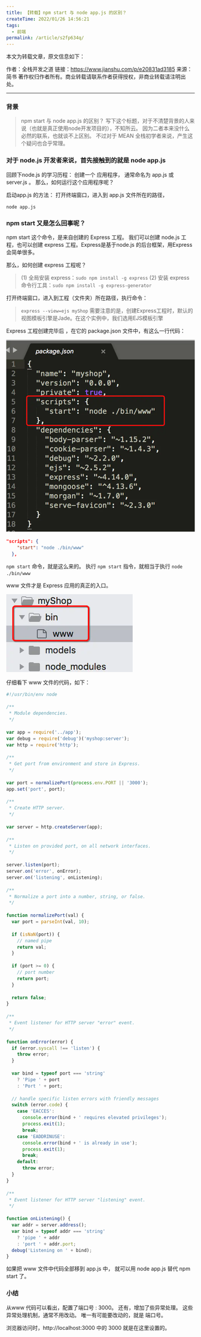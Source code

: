 ```yaml
---
title: 【转载】npm start 与 node app.js 的区别？
createTime: 2022/01/26 14:56:21
tags:
  - 前端
permalink: /article/s2fp634q/
---
```


本文为转载文章，原文信息如下：

作者：全栈开发之道
链接：https://www.jianshu.com/p/e20831ad3185
来源：简书
著作权归作者所有。商业转载请联系作者获得授权，非商业转载请注明出处。

---

### 背景

> npm start 与 node app.js 的区别？ 写下这个标题，对于不清楚背景的人来说（也就是真正使用node开发项目的），不知所云。 因为二者本来没什么必然的联系，也就谈不上区别。 不过对于 MEAN 全栈初学者来说，产生这个疑问也合乎常理。

### 对于 node.js 开发者来说，首先接触到的就是 node app.js

回顾下node.js 的学习历程： 创建一个 应用程序， 通常命名为 app.js 或 server.js 。 那么，如何运行这个应用程序呢？

启动app.js 的方法： 打开终端窗口，进入到 app.js 文件所在的路径，

```shell
node app.js 
```

### npm start 又是怎么回事呢？

npm start 这个命令，是来自创建的 Express 工程。 我们可以创建 node.js 工程，也可以创建 express 工程。Express是基于node.js 的后台框架，用Express 会简单很多。

那么，如何创建 express 工程呢？

> (1) 全局安装 express：`sudo npm install -g express`
> (2) 安装 express 命令行工具：`sudo npm install -g express-generator`

打开终端窗口，进入到工程（文件夹）所在路径，执行命令：

> `express --view=ejs myShop`
> 需要注意的是，创建Express工程时，默认的视图模板引擎是Jade。在这个实例中，我们选用EJS模板引擎

Express 工程创建完毕后 ，在它的 package.json 文件中，有这么一行代码：

![](../images/6d8fcd22e8574eda55b50019ff548590.png)

```json
"scripts": {
    "start": "node ./bin/www"
  },
  ```

`npm start` 命令，就是这么来的。 执行 `npm start` 指令，就相当于执行 `node ./bin/www`

www 文件才是 Express 应用的真正的入口。

![](../images/0147c5e5f41250419ddb1092da234ab5.png)

仔细看下 www 文件的代码，如下：

```js
#!/usr/bin/env node

/**
 * Module dependencies.
 */

var app = require('../app');
var debug = require('debug')('myshop:server');
var http = require('http');

/**
 * Get port from environment and store in Express.
 */

var port = normalizePort(process.env.PORT || '3000');
app.set('port', port);

/**
 * Create HTTP server.
 */

var server = http.createServer(app);

/**
 * Listen on provided port, on all network interfaces.
 */

server.listen(port);
server.on('error', onError);
server.on('listening', onListening);

/**
 * Normalize a port into a number, string, or false.
 */

function normalizePort(val) {
  var port = parseInt(val, 10);

  if (isNaN(port)) {
    // named pipe
    return val;
  }

  if (port >= 0) {
    // port number
    return port;
  }

  return false;
}

/**
 * Event listener for HTTP server "error" event.
 */

function onError(error) {
  if (error.syscall !== 'listen') {
    throw error;
  }

  var bind = typeof port === 'string'
    ? 'Pipe ' + port
    : 'Port ' + port;

  // handle specific listen errors with friendly messages
  switch (error.code) {
    case 'EACCES':
      console.error(bind + ' requires elevated privileges');
      process.exit(1);
      break;
    case 'EADDRINUSE':
      console.error(bind + ' is already in use');
      process.exit(1);
      break;
    default:
      throw error;
  }
}

/**
 * Event listener for HTTP server "listening" event.
 */

function onListening() {
  var addr = server.address();
  var bind = typeof addr === 'string'
    ? 'pipe ' + addr
    : 'port ' + addr.port;
  debug('Listening on ' + bind);
}
```

如果把 www 文件中代码全部移到 app.js 中， 就可以用 node app.js 替代 npm start 了。

### 小结

从www 代码可以看出，配置了端口号 : 3000。 还有，增加了些异常处理。 这些异常处理机制，通常不用改动。 唯一有可能要改动的，就是 端口号。

浏览器访问时，http://localhost:3000 中的 3000 就是在这里设置的。
